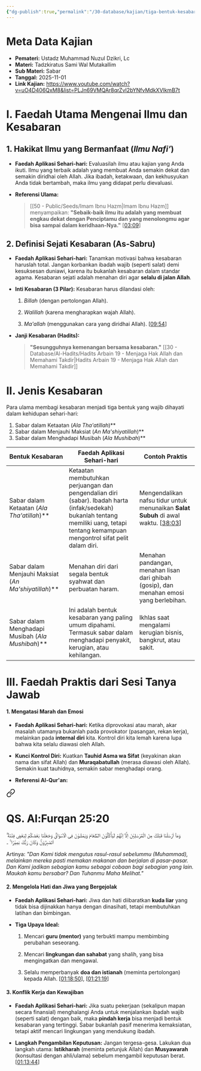 ```yaml
---
{"dg-publish":true,"permalink":"/30-database/kajian/tiga-bentuk-kesabaran/","tags":["kajian"]}
---
```





# Meta Data Kajian 
<div><ul class="dataview list-view-ul"><li><span><strong>Pemateri:</strong> Ustadz Muhammad Nuzul Dzikri, Lc</span></li><li><span><strong>Materi:</strong> Tadzkiratus Sami Wal Mutakallim</span></li><li><span><strong>Sub Materi:</strong> Sabar</span></li><li><span><strong>Tanggal:</strong> 2025-11-01</span></li><li><span><strong>Link Kajian:</strong> <a rel="noopener nofollow" class="external-link" href="https://www.youtube.com/watch?v=uO4D406QxM8&amp;list=PLJn69VMQAr8qrZvI2bYNfvMdkXVlkmB7t" target="_blank">https://www.youtube.com/watch?v=uO4D406QxM8&amp;list=PLJn69VMQAr8qrZvI2bYNfvMdkXVlkmB7t</a></span></li></ul></div>


# I. Faedah Utama Mengenai Ilmu dan Kesabaran

## 1. Hakikat Ilmu yang Bermanfaat (_Ilmu Nafi’_)

- **Faedah Aplikasi Sehari-hari:** Evaluasilah ilmu atau kajian yang Anda ikuti. Ilmu yang terbaik adalah yang membuat Anda semakin dekat dan semakin diridhai oleh Allah. Jika ibadah, ketakwaan, dan kekhusyukan Anda tidak bertambah, maka ilmu yang didapat perlu dievaluasi.
    
- **Referensi Ulama:**
    
    > [[50 - Public/Seeds/Imam Ibnu Hazm\|Imam Ibnu Hazm]] menyampaikan: **"Sebaik-baik ilmu itu adalah yang membuat engkau dekat dengan Penciptamu dan yang menolongmu agar bisa sampai dalam keridhaan-Nya."** [[03:09](http://www.youtube.com/watch?v=uO4D406QxM8&t=189)]
    

## 2. Definisi Sejati Kesabaran (As-Sabru)

- **Faedah Aplikasi Sehari-hari:** Tanamkan motivasi bahwa kesabaran haruslah total. Jangan korbankan ibadah wajib (seperti salat) demi kesuksesan duniawi, karena itu bukanlah kesabaran dalam standar agama. Kesabaran sejati adalah menahan diri agar **selalu di jalan Allah**.
    
- **Inti Kesabaran (3 Pilar):** Kesabaran harus dilandasi oleh:
    
    1. _Billah_ (dengan pertolongan Allah).
        
    2. _Walillah_ (karena mengharapkan wajah Allah).
        
    3. _Ma'allah_ (menggunakan cara yang diridhai Allah). [[09:54](http://www.youtube.com/watch?v=uO4D406QxM8&t=594)]
        
- **Janji Kesabaran (Hadits):**
    
    > **"Sesungguhnya kemenangan bersama kesabaran."** [[30 - Database/Al-Hadits/Hadits Arbain 19 - Menjaga Hak Allah dan Memahami Takdir\|Hadits Arbain 19 - Menjaga Hak Allah dan Memahami Takdir]]
    
# II. Jenis Kesabaran
Para ulama membagi kesabaran menjadi tiga bentuk yang wajib dihayati dalam kehidupan sehari-hari:
1. Sabar dalam Ketaatan (_Ala Tha'atillah_)**
2. Sabar dalam Menjauhi Maksiat (_An Ma'shiyatillah_)**
3. Sabar dalam Menghadapi Musibah (_Ala Mushibah_)**

| Bentuk Kesabaran                                     | Faedah Aplikasi Sehari-hari                                                                                                                                                             | Contoh Praktis                                                                                                                         |
| ---------------------------------------------------- | --------------------------------------------------------------------------------------------------------------------------------------------------------------------------------------- | -------------------------------------------------------------------------------------------------------------------------------------- |
| Sabar dalam Ketaatan (_Ala Tha'atillah_)**           | Ketaatan membutuhkan perjuangan dan pengendalian diri (sabar). Ibadah harta (infak/sedekah) bukanlah tentang memiliki uang, tetapi tentang kemampuan mengontrol sifat pelit dalam diri. | Mengendalikan nafsu tidur untuk menunaikan **Salat Subuh** di awal waktu. [[38:03](http://www.youtube.com/watch?v=uO4D406QxM8&t=2283)] |
| Sabar dalam Menjauhi Maksiat (_An Ma'shiyatillah_)** | Menahan diri dari segala bentuk syahwat dan perbuatan haram.                                                                                                                            | Menahan pandangan, menahan lisan dari ghibah (gosip), dan menahan emosi yang berlebihan.                                               |
| Sabar dalam Menghadapi Musibah (_Ala Mushibah_)**    | Ini adalah bentuk kesabaran yang paling umum dipahami. Termasuk sabar dalam menghadapi penyakit, kerugian, atau kehilangan.                                                             | Ikhlas saat mengalami kerugian bisnis, bangkrut, atau sakit.                                                                           |
# III. Faedah Praktis dari Sesi Tanya Jawab

#### 1. Mengatasi Marah dan Emosi

- **Faedah Aplikasi Sehari-hari:** Ketika diprovokasi atau marah, akar masalah utamanya bukanlah pada provokator (pasangan, rekan kerja), melainkan pada **internal diri** kita. Kontrol diri kita lemah karena lupa bahwa kita selalu diawasi oleh Allah.
    
- **Kunci Kontrol Diri:** Kuatkan **Tauhid Asma wa Sifat** (keyakinan akan nama dan sifat Allah) dan **Muraqabatullah** (merasa diawasi oleh Allah). Semakin kuat tauhidnya, semakin sabar menghadapi orang.
    
- **Referensi Al-Qur'an:**
    
<div class="transclusion internal-embed is-loaded"><a class="markdown-embed-link" href="/30-database/al-quran/all-surah/#qs-al-furqan-25-20" aria-label="Open link"><svg xmlns="http://www.w3.org/2000/svg" width="24" height="24" viewBox="0 0 24 24" fill="none" stroke="currentColor" stroke-width="2" stroke-linecap="round" stroke-linejoin="round" class="svg-icon lucide-link"><path d="M10 13a5 5 0 0 0 7.54.54l3-3a5 5 0 0 0-7.07-7.07l-1.72 1.71"></path><path d="M14 11a5 5 0 0 0-7.54-.54l-3 3a5 5 0 0 0 7.07 7.07l1.71-1.71"></path></svg></a><div class="markdown-embed">



# QS. Al:Furqan 25:20
وَمَآ اَرْسَلْنَا قَبْلَكَ مِنَ الْمُرْسَلِيْنَ اِلَّآ اِنَّهُمْ لَيَأْكُلُوْنَ الطَّعَامَ وَيَمْشُوْنَ فِى الْاَسْوَاقِۗ وَجَعَلْنَا بَعْضَكُمْ لِبَعْضٍ فِتْنَةً  ۗ اَتَصْبِرُوْنَۚ وَكَانَ رَبُّكَ بَصِيْرًا ࣖ   ۔

Artinya: *"Dan Kami tidak mengutus rasul-rasul sebelummu (Muhammad), melainkan mereka pasti memakan makanan dan berjalan di pasar-pasar. Dan Kami jadikan sebagian kamu sebagai cobaan bagi sebagian yang lain. Maukah kamu bersabar? Dan Tuhanmu Maha Melihat."*



</div></div>

    

#### 2. Mengelola Hati dan Jiwa yang Bergejolak

- **Faedah Aplikasi Sehari-hari:** Jiwa dan hati diibaratkan **kuda liar** yang tidak bisa dijinakkan hanya dengan dinasihati, tetapi membutuhkan latihan dan bimbingan.
    
- **Tiga Upaya Ideal:**
    
    1. Mencari **guru (mentor)** yang terbukti mampu membimbing perubahan seseorang.
        
    2. Mencari **lingkungan dan sahabat** yang shalih, yang bisa mengingatkan dan mengawal.
        
    3. Selalu memperbanyak **doa dan istianah** (meminta pertolongan) kepada Allah. [[01:18:50](http://www.youtube.com/watch?v=uO4D406QxM8&t=4730)], [[01:21:19](http://www.youtube.com/watch?v=uO4D406QxM8&t=4879)]
        

#### 3. Konflik Kerja dan Kewajiban

- **Faedah Aplikasi Sehari-hari:** Jika suatu pekerjaan (sekalipun mapan secara finansial) menghalangi Anda untuk menjalankan ibadah wajib (seperti salat) dengan baik, maka **pindah kerja** bisa menjadi bentuk kesabaran yang tertinggi. Sabar bukanlah pasif menerima kemaksiatan, tetapi aktif mencari lingkungan yang mendukung ibadah.
    
- **Langkah Pengambilan Keputusan:** Jangan tergesa-gesa. Lakukan dua langkah utama: **Istikharah** (meminta petunjuk Allah) dan **Musyawarah** (konsultasi dengan ahli/ulama) sebelum mengambil keputusan berat. [[01:13:44](http://www.youtube.com/watch?v=uO4D406QxM8&t=4424)]
 